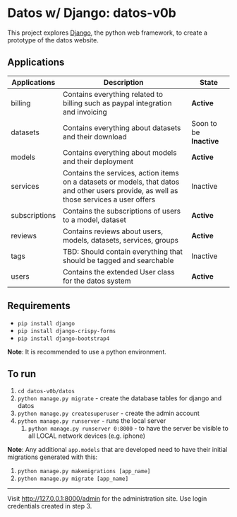 # Datos w/ Django: datos-v0b

This project explores [Django](https://www.djangoproject.com/), the python web framework, to create a prototype of the datos website.

## Applications

| Applications  | Description | State |
| ---           | ---         | ---   |
| billing       | Contains everything related to billing such as paypal integration and invoicing | **Active** |
| datasets      | Contains everything about datasets and their download | Soon to be **Inactive** |
| models        | Contains everything about models and their deployment | **Active** |
| services      | Contains the services, action items on a datasets or models, that datos and other users provide, as well as those services a user offers | Inactive |
| subscriptions | Contains the subscriptions of users to a model, dataset | **Active**
| reviews       | Contains reviews about users, models, datasets, services, groups | **Active** |
| tags          | TBD: Should contain everything that should be tagged and searchable | Inactive |
| users         | Contains the extended User class for the datos system | **Active** |

## Requirements
* `pip install django`
* `pip install django-crispy-forms`
* `pip install django-bootstrap4`

**Note**: It is recommended to use a python environment.

## To run
1. `cd datos-v0b/datos`
2. `python manage.py migrate` - create the database tables for django and datos
3. `python manage.py createsuperuser` - create the admin account
4. `python manage.py runserver` - runs the local server
   1. `python manage.py runserver 0:8000` - to have the server be visible to all LOCAL network devices (e.g. iphone)

**Note**: Any additional `app.models` that are developed need to have their initial migrations generated with this:
1. `python manage.py makemigrations [app_name]`
2. `python manage.py migrate [app_name]`


---

Visit http://127.0.0.1:8000/admin for the administration site. Use login credentials created in step 3.
